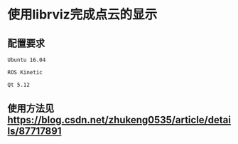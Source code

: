 # 使用librviz完成点云的显示

## 配置要求
`Ubuntu 16.04`

`ROS Kinetic`

`Qt 5.12`

## 使用方法见 https://blog.csdn.net/zhukeng0535/article/details/87717891 
